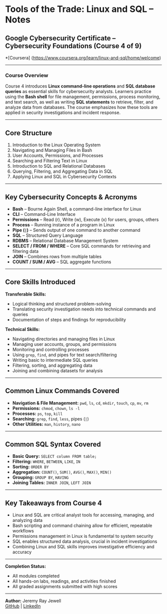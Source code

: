 # Tools of the Trade: Linux and SQL – Notes  

## Google Cybersecurity Certificate – Cybersecurity Foundations (Course 4 of 9) 

*[Coursera] (https://www.coursera.org/learn/linux-and-sql/home/welcome)

---

### **Course Overview**  
Course 4 introduces **Linux command-line operations** and **SQL database queries** as essential skills for cybersecurity analysts. Learners practice using the **Bash shell** for file management, permissions, process monitoring, and text search, as well as writing **SQL statements** to retrieve, filter, and analyze data from databases. The course emphasizes how these tools are applied in security investigations and incident response.  

---

## **Core Structure**  
1. Introduction to the Linux Operating System  
2. Navigating and Managing Files in Bash  
3. User Accounts, Permissions, and Processes  
4. Searching and Filtering Text in Linux  
5. Introduction to SQL and Relational Databases  
6. Querying, Filtering, and Aggregating Data in SQL  
7. Applying Linux and SQL in Cybersecurity Contexts  

---

## **Key Cybersecurity Concepts & Acronyms**  
- **Bash** – Bourne Again Shell, a command-line interface for Linux  
- **CLI** – Command-Line Interface  
- **Permissions** – Read (r), Write (w), Execute (x) for users, groups, others  
- **Process** – Running instance of a program in Linux  
- **Pipe (`|`)** – Sends output of one command to another command  
- **SQL** – Structured Query Language  
- **RDBMS** – Relational Database Management System  
- **SELECT / FROM / WHERE** – Core SQL commands for retrieving and filtering data  
- **JOIN** – Combines rows from multiple tables  
- **COUNT / SUM / AVG** – SQL aggregate functions  

---

## **Core Skills Introduced**  

**Transferable Skills:**  
- Logical thinking and structured problem-solving  
- Translating security investigation needs into technical commands and queries  
- Documentation of steps and findings for reproducibility  

**Technical Skills:**  
- Navigating directories and managing files in Linux  
- Managing user accounts, groups, and permissions  
- Monitoring and controlling processes  
- Using `grep`, `find`, and pipes for text search/filtering  
- Writing basic to intermediate SQL queries  
- Filtering, sorting, and aggregating data  
- Joining and combining datasets for analysis  

---

## **Common Linux Commands Covered**  
- **Navigation & File Management:** `pwd`, `ls`, `cd`, `mkdir`, `touch`, `cp`, `mv`, `rm`  
- **Permissions:** `chmod`, `chown`, `ls -l`  
- **Processes:** `ps`, `top`, `kill`  
- **Searching:** `grep`, `find`, `less`, pipes (`|`)  
- **Other Utilities:** `man`, `history`, `nano`  

---

## **Common SQL Syntax Covered**  
- **Basic Query:** `SELECT column FROM table;`  
- **Filtering:** `WHERE`, `BETWEEN`, `LIKE`, `IN`  
- **Sorting:** `ORDER BY`  
- **Aggregation:** `COUNT()`, `SUM()`, `AVG()`, `MAX()`, `MIN()`  
- **Grouping:** `GROUP BY`, `HAVING`  
- **Joining Tables:** `INNER JOIN`, `LEFT JOIN`  

---

## **Key Takeaways from Course 4**  
- Linux and SQL are critical analyst tools for accessing, managing, and analyzing data  
- Bash scripting and command chaining allow for efficient, repeatable workflows  
- Permissions management in Linux is fundamental to system security  
- SQL enables structured data analysis, crucial in incident investigations  
- Combining Linux and SQL skills improves investigative efficiency and accuracy  

---

**Completion Status:**  
- All modules completed  
- All hands-on labs, readings, and activities finished  
- All graded assignments submitted with high scores  

---

**Author:** Jeremy Ray Jewell  
[GitHub](https://github.com/jeremyrayjewell) | [LinkedIn](https://www.linkedin.com/in/jeremyrayjewell)  
